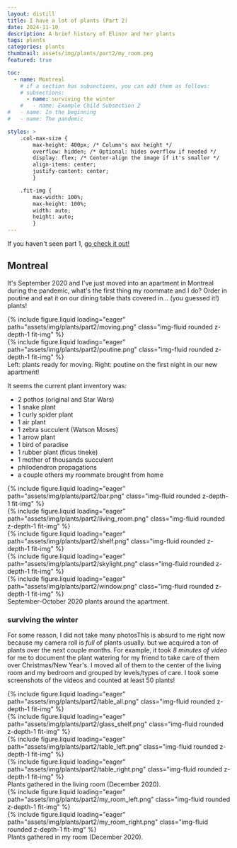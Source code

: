 ```yaml
---
layout: distill
title: I have a lot of plants (Part 2)
date: 2024-11-10
description: A brief history of Elinor and her plants 
tags: plants
categories: plants
thumbnail: assets/img/plants/part2/my_room.png
featured: true

toc:
  - name: Montreal
    # if a section has subsections, you can add them as follows:
    # subsections:
      - name: surviving the winter
    #   - name: Example Child Subsection 2
#   - name: In the beginning
#   - name: The pandemic

styles: >
    .col-max-size {
        max-height: 400px; /* Column's max height */
        overflow: hidden; /* Optional: hides overflow if needed */
        display: flex; /* Center-align the image if it's smaller */
        align-items: center;
        justify-content: center;
        }

    .fit-img {
        max-width: 100%;
        max-height: 100%;
        width: auto;
        height: auto;
        }
---
```


If you haven't seen part 1, [go check it out!](https://elinorp-d.github.io/blog/2024/plants-part-1/)

## Montreal

It's September 2020 and I've just moved into an apartment in Montreal during the pandemic, what's the first thing my roommate and I do? Order in poutine and eat it on our dining table thats covered in... (you guessed it!) plants! 

<div class="row mt-3">
    <div class="col-sm mt-3 mt-md-0 col-max-size">
        {% include figure.liquid loading="eager" path="assets/img/plants/part2/moving.png" class="img-fluid rounded z-depth-1 fit-img"  %}
    </div>
    <div class="col-sm mt-3 mt-md-0 col-max-size">
        {% include figure.liquid loading="eager" path="assets/img/plants/part2/poutine.png" class="img-fluid rounded z-depth-1 fit-img"  %}
    </div>
</div>
<div class="caption">
    Left: plants ready for moving. Right: poutine on the first night in our new apartment!
</div>

It seems the current plant inventory was:
* 2 pothos (original and Star Wars)
* 1 snake plant
* 1 curly spider plant
* 1 air plant
* 1 zebra succulent (Watson Moses)
* 1 arrow plant
* 1 bird of paradise
* 1 rubber plant (ficus tineke)
* 1 mother of thousands succulent
* philodendron propagations
* a couple others my roommate brought from home

<div class="row mt-3">
    <div class="col-sm mt-3 mt-md-0 col-max-size">
        {% include figure.liquid loading="eager" path="assets/img/plants/part2/bar.png" class="img-fluid rounded z-depth-1 fit-img"  %}
    </div>
    <div class="col-sm mt-3 mt-md-0 col-max-size">
        {% include figure.liquid loading="eager" path="assets/img/plants/part2/living_room.png" class="img-fluid rounded z-depth-1 fit-img"  %}
    </div>
     <div class="col-sm mt-3 mt-md-0 col-max-size">
        {% include figure.liquid loading="eager" path="assets/img/plants/part2/shelf.png" class="img-fluid rounded z-depth-1 fit-img"  %}
    </div>
     <div class="col-sm mt-3 mt-md-0 col-max-size">
        {% include figure.liquid loading="eager" path="assets/img/plants/part2/skylight.png" class="img-fluid rounded z-depth-1 fit-img"  %}
    </div>
     <div class="col-sm mt-3 mt-md-0 col-max-size">
        {% include figure.liquid loading="eager" path="assets/img/plants/part2/window.png" class="img-fluid rounded z-depth-1 fit-img"  %}
    </div>
</div>
<div class="caption">
    September-October 2020 plants around the apartment.
</div>

### surviving the winter
For some reason, I did not take many photos<d-footnote>This is absurd to me right now because my camera roll is _full_ of plants usually.</d-footnote> but we acquired a ton of plants over the next couple months. For example, it took _8 minutes of video_ for me to document the plant watering for my friend to take care of them over Christmas/New Year's. I moved all of them to the center of the living room and my bedroom and grouped by levels/types of care. I took some screenshots of the videos and counted at least 50 plants!


<div class="row mt-3">
    <div class="col-sm mt-3 mt-md-0 col-max-size">
        {% include figure.liquid loading="eager" path="assets/img/plants/part2/table_all.png" class="img-fluid rounded z-depth-1 fit-img"  %}
    </div>
    <div class="col-sm mt-3 mt-md-0 col-max-size">
        {% include figure.liquid loading="eager" path="assets/img/plants/part2/glass_shelf.png" class="img-fluid rounded z-depth-1 fit-img"  %}
    </div>
     <div class="col-sm mt-3 mt-md-0 col-max-size">
        {% include figure.liquid loading="eager" path="assets/img/plants/part2/table_left.png" class="img-fluid rounded z-depth-1 fit-img"  %}
    </div>
     <div class="col-sm mt-3 mt-md-0 col-max-size">
        {% include figure.liquid loading="eager" path="assets/img/plants/part2/table_right.png" class="img-fluid rounded z-depth-1 fit-img"  %}
    </div>
</div>
<div class="caption">
    Plants gathered in the living room (December 2020).
</div>

<div class="row mt-3">
     <div class="col-sm mt-3 mt-md-0 col-max-size">
        {% include figure.liquid loading="eager" path="assets/img/plants/part2/my_room_left.png" class="img-fluid rounded z-depth-1 fit-img"  %}
    </div>
     <div class="col-sm mt-3 mt-md-0 col-max-size">
        {% include figure.liquid loading="eager" path="assets/img/plants/part2/my_room_right.png" class="img-fluid rounded z-depth-1 fit-img"  %}
    </div>
</div>
<div class="caption">
    Plants gathered in my room (December 2020).
</div>
